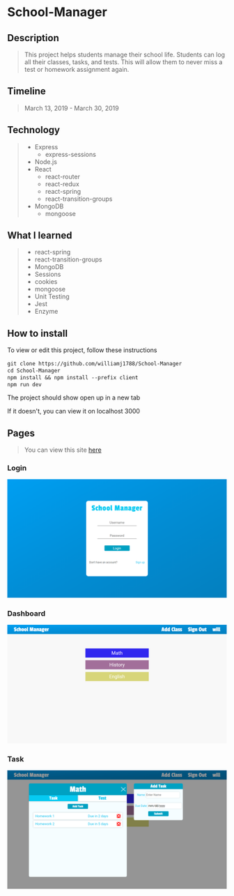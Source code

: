 # School-Manager

## Description

> This project helps students manage their school life. Students can log all their classes, tasks, and tests. This will allow them to never miss a test or homework assignment again.

## Timeline

> March 13, 2019 - March 30, 2019

## Technology

> * Express
>   * express-sessions
> * Node.js
> * React
>   * react-router
>   * react-redux
>   * react-spring
>   * react-transition-groups
> * MongoDB
>   * mongoose

## What I learned

> * react-spring
> * react-transition-groups
> * MongoDB
> * Sessions
> * cookies
> * mongoose
> * Unit Testing
> * Jest
> * Enzyme

## How to install

To view or edit this project, follow these instructions
```
git clone https://github.com/williamj1788/School-Manager
cd School-Manager
npm install && npm install --prefix client
npm run dev
```
The project should show open up in a new tab

If it doesn't, you can view it on localhost 3000

## Pages

> You can view this site [here](https://schoolmanager03.herokuapp.com)

### Login

![Login](../img/Login.png)

### Dashboard

![Dashboard](../img/Dashboard.png)

### Task

![Task](../img/Task.png)
